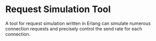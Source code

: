 # Request Simulation Tool

A tool for request simulation written in Erlang can simulate numerous connection requests and precisely control the send rate for each connection.

